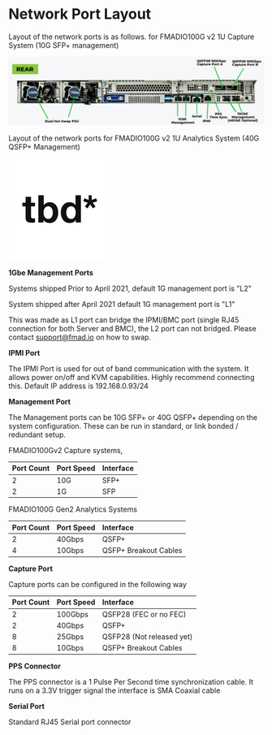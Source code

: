 # Network Port Layout

Layout of the network ports is as follows. for FMADIO100G v2 1U Capture System \(10G SFP+ management\)

![](.gitbook/assets/image%20%2811%29.png)

Layout of the network ports for FMADIO100G v2 1U Analytics System \(40G QSFP+ Management\)

![](.gitbook/assets/tbd.png)

**1Gbe Management Ports**

Systems shipped Prior to April 2021, default 1G management port is "L2"

System shipped after April 2021 default 1G management port is "L1"

This was made as L1 port can bridge the IPMI/BMC port \(single RJ45 connection for both Server and BMC\), the L2 port can not bridged. Please contact support@fmad.io on how to swap.



**IPMI Port**

The IPMI Port is used for out of band communication with the system. It allows power on/off and KVM capabilities. Highly recommend connecting this. Default IP address is 192.168.0.93/24

**Management Port**

The Management ports can be 10G SFP+ or 40G QSFP+ depending on the system configuration. These can be run in standard, or link bonded / redundant setup.

FMADIO100Gv2 Capture systems, 

| Port Count | Port Speed | Interface |
| :--- | :--- | :--- |
| 2 | 10G | SFP+                                     |
| 2 | 1G | SFP |

FMADIO100G Gen2 Analytics Systems

| Port Count | Port Speed | Interface |
| :--- | :--- | :--- |
| 2 | 40Gbps | QSFP+   |
| 4 | 10Gbps | QSFP+ Breakout Cables    |

**Capture Port**

Capture ports can be configured in the following way

| Port Count | Port Speed | Interface |
| :--- | :--- | :--- |
| 2 | 100Gbps | QSFP28 \(FEC or no FEC\) |
| 2 | 40Gbps | QSFP+ |
| 8 | 25Gbps | QSFP28 \(Not released yet\) |
| 8 | 10Gbps | QSFP+ Breakout Cables |

**PPS Connector**

The PPS connector is a 1 Pulse Per Second time synchronization cable. It runs on a 3.3V trigger signal the interface is SMA Coaxial cable

**Serial Port**

Standard RJ45 Serial port connector

